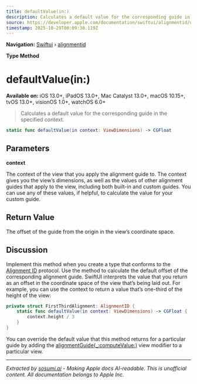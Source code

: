 ```yaml
---
title: defaultValue(in:)
description: Calculates a default value for the corresponding guide in the specified context.
source: https://developer.apple.com/documentation/swiftui/alignmentid/defaultvalue(in:)
timestamp: 2025-10-29T00:09:30.119Z
---
```


**Navigation:** [Swiftui](/documentation/swiftui) › [alignmentid](/documentation/swiftui/alignmentid)

**Type Method**

# defaultValue(in:)

**Available on:** iOS 13.0+, iPadOS 13.0+, Mac Catalyst 13.0+, macOS 10.15+, tvOS 13.0+, visionOS 1.0+, watchOS 6.0+

> Calculates a default value for the corresponding guide in the specified context.

```swift
static func defaultValue(in context: ViewDimensions) -> CGFloat
```

## Parameters

**context**

The context of the view that you apply the alignment guide to. The context gives you the view’s dimensions, as well as the values of other alignment guides that apply to the view, including both built-in and custom guides. You can use any of these values, if helpful, to calculate the value for your custom guide.



## Return Value

The offset of the guide from the origin in the view’s coordinate space.

## Discussion

Implement this method when you create a type that conforms to the [Alignment ID](/documentation/swiftui/alignmentid) protocol. Use the method to calculate the default offset of the corresponding alignment guide. SwiftUI interprets the value that you return as an offset in the coordinate space of the view that’s being laid out. For example, you can use the context to return a value that’s one-third of the height of the view:

```swift
private struct FirstThirdAlignment: AlignmentID {
    static func defaultValue(in context: ViewDimensions) -> CGFloat {
        context.height / 3
    }
}
```

You can override the default value that this method returns for a particular guide by adding the [alignmentGuide(_:computeValue:)](/documentation/swiftui/view/alignmentguide(_:computevalue:)) view modifier to a particular view.

---

*Extracted by [sosumi.ai](https://sosumi.ai) - Making Apple docs AI-readable.*
*This is unofficial content. All documentation belongs to Apple Inc.*
